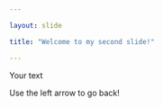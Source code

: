 ```yaml
---

layout: slide

title: "Welcome to my second slide!"

---
```


Your text

Use the left arrow to go back!
